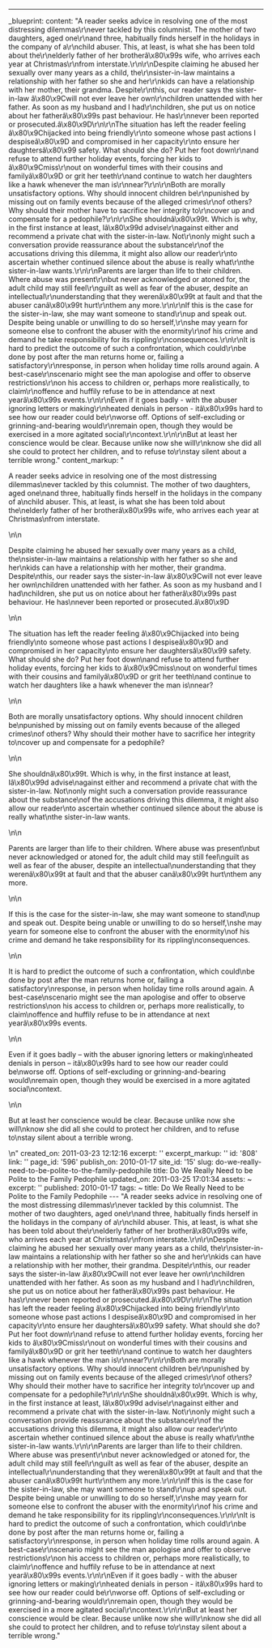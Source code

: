 ---
_blueprint:
  content: "A reader seeks advice in resolving one of the most distressing dilemmas\r\never
    tackled by this columnist. The mother of two daughters, aged one\r\nand three,
    habitually finds herself in the holidays in the company of a\r\nchild abuser.
    This, at least, is what she has been told about the\r\nelderly father of her brotherâ\x80\x99s
    wife, who arrives each year at Christmas\r\nfrom interstate.\r\n\r\nDespite claiming
    he abused her sexually over many years as a child, the\r\nsister-in-law maintains
    a relationship with her father so she and her\r\nkids can have a relationship
    with her mother, their grandma. Despite\r\nthis, our reader says the sister-in-law
    â\x80\x9Cwill not ever leave her own\r\nchildren unattended with her father. As
    soon as my husband and I had\r\nchildren, she put us on notice about her fatherâ\x80\x99s
    past behaviour. He has\r\nnever been reported or prosecuted.â\x80\x9D\r\n\r\nThe
    situation has left the reader feeling â\x80\x9Chijacked into being friendly\r\nto
    someone whose past actions I despiseâ\x80\x9D and compromised in her capacity\r\nto
    ensure her daughtersâ\x80\x99 safety. What should she do? Put her foot down\r\nand
    refuse to attend further holiday events, forcing her kids to â\x80\x9Cmiss\r\nout
    on wonderful times with their cousins and familyâ\x80\x9D or grit her teeth\r\nand
    continue to watch her daughters like a hawk whenever the man is\r\nnear?\r\n\r\nBoth
    are morally unsatisfactory options. Why should innocent children be\r\npunished
    by missing out on family events because of the alleged crimes\r\nof others? Why
    should their mother have to sacrifice her integrity to\r\ncover up and compensate
    for a pedophile?\r\n\r\nShe shouldnâ\x80\x99t. Which is why, in the first instance
    at least, Iâ\x80\x99d advise\r\nagainst either and recommend a private chat with
    the sister-in-law. Not\r\nonly might such a conversation provide reassurance about
    the substance\r\nof the accusations driving this dilemma, it might also allow
    our reader\r\nto ascertain whether continued silence about the abuse is really
    what\r\nthe sister-in-law wants.\r\n\r\nParents are larger than life to their
    children. Where abuse was present\r\nbut never acknowledged or atoned for, the
    adult child may still feel\r\nguilt as well as fear of the abuser, despite an
    intellectual\r\nunderstanding that they werenâ\x80\x99t at fault and that the
    abuser canâ\x80\x99t hurt\r\nthem any more.\r\n\r\nIf this is the case for the
    sister-in-law, she may want someone to stand\r\nup and speak out. Despite being
    unable or unwilling to do so herself,\r\nshe may yearn for someone else to confront
    the abuser with the enormity\r\nof his crime and demand he take responsibility
    for its rippling\r\nconsequences.\r\n\r\nIt is hard to predict the outcome of
    such a confrontation, which could\r\nbe done by post after the man returns home
    or, failing a satisfactory\r\nresponse, in person when holiday time rolls around
    again. A best-case\r\nscenario might see the man apologise and offer to observe
    restrictions\r\non his access to children or, perhaps more realistically, to claim\r\noffence
    and huffily refuse to be in attendance at next yearâ\x80\x99s events.\r\n\r\nEven
    if it goes badly - with the abuser ignoring letters or making\r\nheated denials
    in person - itâ\x80\x99s hard to see how our reader could be\r\nworse off. Options
    of self-excluding or grinning-and-bearing would\r\nremain open, though they would
    be exercised in a more agitated social\r\ncontext.\r\n\r\nBut at least her conscience
    would be clear. Because unlike now she will\r\nknow she did all she could to protect
    her children, and to refuse to\r\nstay silent about a terrible wrong."
  content_markup: "<p>A reader seeks advice in resolving one of the most distressing
    dilemmas\never tackled by this columnist. The mother of two daughters, aged one\nand
    three, habitually finds herself in the holidays in the company of a\nchild abuser.
    This, at least, is what she has been told about the\nelderly father of her brotherâ\x80\x99s
    wife, who arrives each year at Christmas\nfrom interstate.</p>\n\n<p>Despite claiming
    he abused her sexually over many years as a child, the\nsister-in-law maintains
    a relationship with her father so she and her\nkids can have a relationship with
    her mother, their grandma. Despite\nthis, our reader says the sister-in-law â\x80\x9Cwill
    not ever leave her own\nchildren unattended with her father. As soon as my husband
    and I had\nchildren, she put us on notice about her fatherâ\x80\x99s past behaviour.
    He has\nnever been reported or prosecuted.â\x80\x9D</p>\n\n<p>The situation has
    left the reader feeling â\x80\x9Chijacked into being friendly\nto someone whose
    past actions I despiseâ\x80\x9D and compromised in her capacity\nto ensure her
    daughtersâ\x80\x99 safety. What should she do? Put her foot down\nand refuse to
    attend further holiday events, forcing her kids to â\x80\x9Cmiss\nout on wonderful
    times with their cousins and familyâ\x80\x9D or grit her teeth\nand continue to
    watch her daughters like a hawk whenever the man is\nnear?</p>\n\n<p>Both are
    morally unsatisfactory options. Why should innocent children be\npunished by missing
    out on family events because of the alleged crimes\nof others? Why should their
    mother have to sacrifice her integrity to\ncover up and compensate for a pedophile?</p>\n\n<p>She
    shouldnâ\x80\x99t. Which is why, in the first instance at least, Iâ\x80\x99d advise\nagainst
    either and recommend a private chat with the sister-in-law. Not\nonly might such
    a conversation provide reassurance about the substance\nof the accusations driving
    this dilemma, it might also allow our reader\nto ascertain whether continued silence
    about the abuse is really what\nthe sister-in-law wants.</p>\n\n<p>Parents are
    larger than life to their children. Where abuse was present\nbut never acknowledged
    or atoned for, the adult child may still feel\nguilt as well as fear of the abuser,
    despite an intellectual\nunderstanding that they werenâ\x80\x99t at fault and
    that the abuser canâ\x80\x99t hurt\nthem any more.</p>\n\n<p>If this is the case
    for the sister-in-law, she may want someone to stand\nup and speak out. Despite
    being unable or unwilling to do so herself,\nshe may yearn for someone else to
    confront the abuser with the enormity\nof his crime and demand he take responsibility
    for its rippling\nconsequences.</p>\n\n<p>It is hard to predict the outcome of
    such a confrontation, which could\nbe done by post after the man returns home
    or, failing a satisfactory\nresponse, in person when holiday time rolls around
    again. A best-case\nscenario might see the man apologise and offer to observe
    restrictions\non his access to children or, perhaps more realistically, to claim\noffence
    and huffily refuse to be in attendance at next yearâ\x80\x99s events.</p>\n\n<p>Even
    if it goes badly &ndash; with the abuser ignoring letters or making\nheated denials
    in person &ndash; itâ\x80\x99s hard to see how our reader could be\nworse off.
    Options of self-excluding or grinning-and-bearing would\nremain open, though they
    would be exercised in a more agitated social\ncontext.</p>\n\n<p>But at least
    her conscience would be clear. Because unlike now she will\nknow she did all she
    could to protect her children, and to refuse to\nstay silent about a terrible
    wrong.</p>\n"
  created_on: 2011-03-23 12:12:16
  excerpt: ''
  excerpt_markup: ''
  id: '808'
  link: ''
  page_id: '596'
  publish_on: 2010-01-17
  site_id: '15'
  slug: do-we-really-need-to-be-polite-to-the-family-pedophile
  title: Do We Really Need to be Polite to the Family Pedophile
  updated_on: 2011-03-25 17:01:34
assets: ~
excerpt: ''
published: 2010-01-17
tags: ~
title: Do We Really Need to be Polite to the Family Pedophile
--- "A reader seeks advice in resolving one of the most distressing dilemmas\r\never
  tackled by this columnist. The mother of two daughters, aged one\r\nand three, habitually
  finds herself in the holidays in the company of a\r\nchild abuser. This, at least,
  is what she has been told about the\r\nelderly father of her brotherâ\x80\x99s wife,
  who arrives each year at Christmas\r\nfrom interstate.\r\n\r\nDespite claiming he
  abused her sexually over many years as a child, the\r\nsister-in-law maintains a
  relationship with her father so she and her\r\nkids can have a relationship with
  her mother, their grandma. Despite\r\nthis, our reader says the sister-in-law â\x80\x9Cwill
  not ever leave her own\r\nchildren unattended with her father. As soon as my husband
  and I had\r\nchildren, she put us on notice about her fatherâ\x80\x99s past behaviour.
  He has\r\nnever been reported or prosecuted.â\x80\x9D\r\n\r\nThe situation has left
  the reader feeling â\x80\x9Chijacked into being friendly\r\nto someone whose past
  actions I despiseâ\x80\x9D and compromised in her capacity\r\nto ensure her daughtersâ\x80\x99
  safety. What should she do? Put her foot down\r\nand refuse to attend further holiday
  events, forcing her kids to â\x80\x9Cmiss\r\nout on wonderful times with their cousins
  and familyâ\x80\x9D or grit her teeth\r\nand continue to watch her daughters like
  a hawk whenever the man is\r\nnear?\r\n\r\nBoth are morally unsatisfactory options.
  Why should innocent children be\r\npunished by missing out on family events because
  of the alleged crimes\r\nof others? Why should their mother have to sacrifice her
  integrity to\r\ncover up and compensate for a pedophile?\r\n\r\nShe shouldnâ\x80\x99t.
  Which is why, in the first instance at least, Iâ\x80\x99d advise\r\nagainst either
  and recommend a private chat with the sister-in-law. Not\r\nonly might such a conversation
  provide reassurance about the substance\r\nof the accusations driving this dilemma,
  it might also allow our reader\r\nto ascertain whether continued silence about the
  abuse is really what\r\nthe sister-in-law wants.\r\n\r\nParents are larger than
  life to their children. Where abuse was present\r\nbut never acknowledged or atoned
  for, the adult child may still feel\r\nguilt as well as fear of the abuser, despite
  an intellectual\r\nunderstanding that they werenâ\x80\x99t at fault and that the
  abuser canâ\x80\x99t hurt\r\nthem any more.\r\n\r\nIf this is the case for the sister-in-law,
  she may want someone to stand\r\nup and speak out. Despite being unable or unwilling
  to do so herself,\r\nshe may yearn for someone else to confront the abuser with
  the enormity\r\nof his crime and demand he take responsibility for its rippling\r\nconsequences.\r\n\r\nIt
  is hard to predict the outcome of such a confrontation, which could\r\nbe done by
  post after the man returns home or, failing a satisfactory\r\nresponse, in person
  when holiday time rolls around again. A best-case\r\nscenario might see the man
  apologise and offer to observe restrictions\r\non his access to children or, perhaps
  more realistically, to claim\r\noffence and huffily refuse to be in attendance at
  next yearâ\x80\x99s events.\r\n\r\nEven if it goes badly - with the abuser ignoring
  letters or making\r\nheated denials in person - itâ\x80\x99s hard to see how our
  reader could be\r\nworse off. Options of self-excluding or grinning-and-bearing
  would\r\nremain open, though they would be exercised in a more agitated social\r\ncontext.\r\n\r\nBut
  at least her conscience would be clear. Because unlike now she will\r\nknow she
  did all she could to protect her children, and to refuse to\r\nstay silent about
  a terrible wrong."
